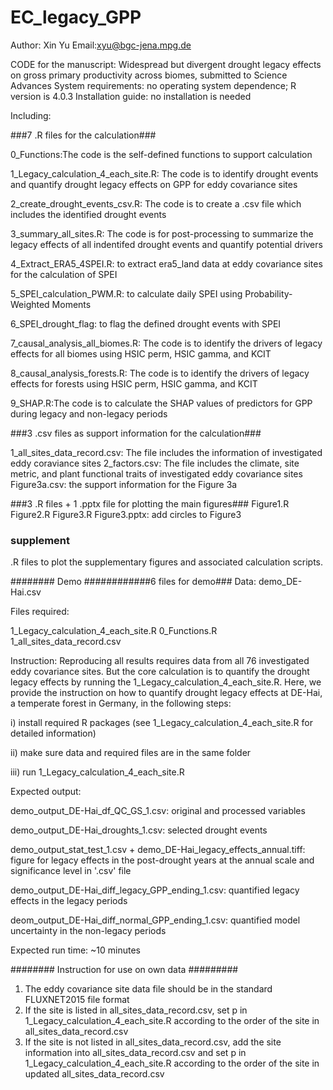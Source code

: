 # EC_legacy_GPP

Author: Xin Yu
Email:xyu@bgc-jena.mpg.de

CODE for the manuscript: Widespread but divergent drought legacy effects on gross primary productivity across biomes, submitted to Science Advances
System requirements: no operating system dependence; R version is 4.0.3
Installation guide: no installation is needed

Including: 

###7 .R files for the calculation###

0_Functions:The code is the self-defined functions to support calculation

1_Legacy_calculation_4_each_site.R: The code is to identify drought events and quantify drought legacy effects on GPP for eddy covariance sites

2_create_drought_events_csv.R: The code is to create a .csv file which includes the identified drought events

3_summary_all_sites.R: The code is for post-processing to summarize the legacy effects of all indentifed drought events and quantify potential drivers

4_Extract_ERA5_4SPEI.R: to extract era5_land data at eddy covariance sites for the calculation of SPEI

5_SPEI_calculation_PWM.R: to calculate daily SPEI using Probability-Weighted Moments

6_SPEI_drought_flag: to flag the defined drought events with SPEI

7_causal_analysis_all_biomes.R: The code is to identify the drivers of legacy effects for all biomes using HSIC perm, HSIC gamma, and KCIT

8_causal_analysis_forests.R: The code is to identify the drivers of legacy effects for forests using HSIC perm, HSIC gamma, and KCIT

9_SHAP.R:The code is to calculate the SHAP values of predictors for GPP during legacy and non-legacy periods


###3 .csv files as support information for the calculation###

1_all_sites_data_record.csv: The file includes the information of investigated eddy coraviance sites
2_factors.csv: The file includes the climate, site metric, and plant functional traits of investigated eddy covariance sites
Figure3a.csv: the support information for the Figure 3a

###3 .R files + 1 .pptx file for plotting the main figures###
Figure1.R
Figure2.R
Figure3.R
Figure3.pptx: add circles to Figure3

### supplement ###
.R files to plot the supplementary figures and associated calculation scripts.

######## Demo ############6 files for demo###
Data: demo_DE-Hai.csv

Files required: 

1_Legacy_calculation_4_each_site.R
0_Functions.R
1_all_sites_data_record.csv

Instruction: 
Reproducing all results requires data from all 76 investigated eddy covariance sites. But the core calculation is to quantify the drought legacy effects by running the 1_Legacy_calculation_4_each_site.R.
Here, we provide the instruction on how to quantify drought legacy effects at DE-Hai, a temperate forest in Germany, in the following steps:

i) install required R packages (see 1_Legacy_calculation_4_each_site.R for detailed information)

ii) make sure data and required files are in the same folder

iii) run 1_Legacy_calculation_4_each_site.R

Expected output:

demo_output_DE-Hai_df_QC_GS_1.csv: original and processed variables

demo_output_DE-Hai_droughts_1.csv: selected drought events

demo_output_stat_test_1.csv + demo_DE-Hai_legacy_effects_annual.tiff: figure for legacy effects in the post-drought years at the annual scale and significance level in '.csv' file

demo_output_DE-Hai_diff_legacy_GPP_ending_1.csv: quantified legacy effects in the legacy periods

deom_output_DE-Hai_diff_normal_GPP_ending_1.csv: quantified model uncertainty in the non-legacy periods

Expected run time: 
~10 minutes

######## Instruction for use on own data #########
1) The eddy covariance site data file should be in the standard FLUXNET2015 file format
2) If the site is listed in all_sites_data_record.csv, set p in 1_Legacy_calculation_4_each_site.R according to the order of the site in all_sites_data_record.csv
3) If the site is not listed in all_sites_data_record.csv, add the site information into all_sites_data_record.csv and set p in 1_Legacy_calculation_4_each_site.R according to the order of the site in updated all_sites_data_record.csv
